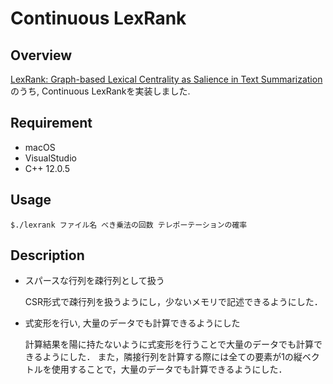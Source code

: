 # Continuous LexRank

## Overview
[LexRank: Graph-based Lexical Centrality as Salience in Text Summarization](https://arxiv.org/abs/1109.2128) のうち, Continuous LexRankを実装しました.

## Requirement
- macOS
- VisualStudio
- C++ 12.0.5

## Usage
`$./lexrank ファイル名 べき乗法の回数 テレポーテーションの確率`

## Description
- スパースな行列を疎行列として扱う

    CSR形式で疎行列を扱うようにし，少ないメモリで記述できるようにした．

- 式変形を行い, 大量のデータでも計算できるようにした

    計算結果を陽に持たないように式変形を行うことで大量のデータでも計算できるようにした．
    また，隣接行列を計算する際には全ての要素が1の縦ベクトルを使用することで，大量のデータでも計算できるようにした．
